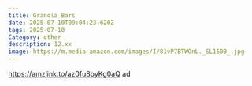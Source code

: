 ```yaml
---
title: Granola Bars
date: 2025-07-10T09:04:23.620Z
tags: 2025-07-10
Category: other
description: 12.xx
image: https://m.media-amazon.com/images/I/81vP7BTWOnL._SL1500_.jpg
---
```

https://amzlink.to/az0fu8byKg0aQ ad